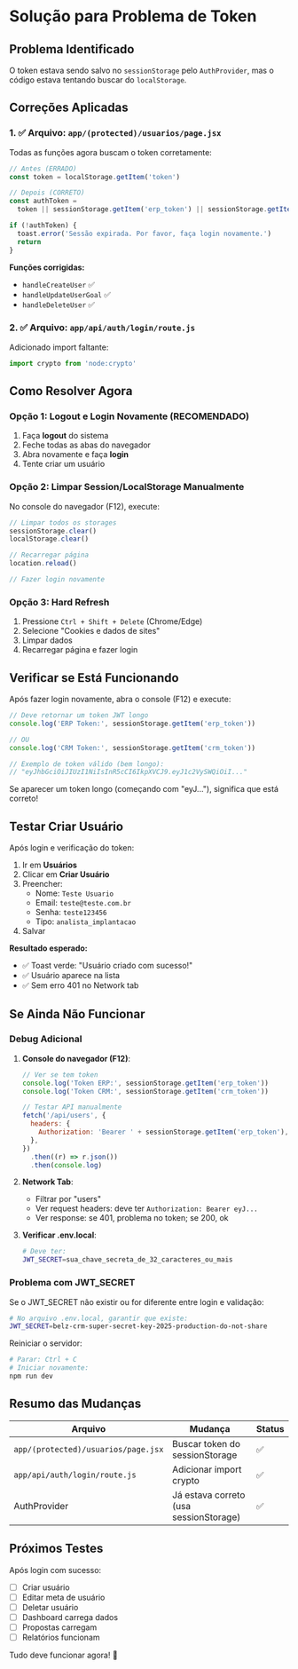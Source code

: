 # Solução para Problema de Token

## Problema Identificado

O token estava sendo salvo no `sessionStorage` pelo `AuthProvider`, mas o código estava tentando buscar do `localStorage`.

## Correções Aplicadas

### 1. ✅ Arquivo: `app/(protected)/usuarios/page.jsx`

Todas as funções agora buscam o token corretamente:

```javascript
// Antes (ERRADO)
const token = localStorage.getItem('token')

// Depois (CORRETO)
const authToken =
  token || sessionStorage.getItem('erp_token') || sessionStorage.getItem('crm_token')

if (!authToken) {
  toast.error('Sessão expirada. Por favor, faça login novamente.')
  return
}
```

**Funções corrigidas:**

- `handleCreateUser` ✅
- `handleUpdateUserGoal` ✅
- `handleDeleteUser` ✅

### 2. ✅ Arquivo: `app/api/auth/login/route.js`

Adicionado import faltante:

```javascript
import crypto from 'node:crypto'
```

## Como Resolver Agora

### Opção 1: Logout e Login Novamente (RECOMENDADO)

1. Faça **logout** do sistema
2. Feche todas as abas do navegador
3. Abra novamente e faça **login**
4. Tente criar um usuário

### Opção 2: Limpar Session/LocalStorage Manualmente

No console do navegador (F12), execute:

```javascript
// Limpar todos os storages
sessionStorage.clear()
localStorage.clear()

// Recarregar página
location.reload()

// Fazer login novamente
```

### Opção 3: Hard Refresh

1. Pressione `Ctrl + Shift + Delete` (Chrome/Edge)
2. Selecione "Cookies e dados de sites"
3. Limpar dados
4. Recarregar página e fazer login

## Verificar se Está Funcionando

Após fazer login novamente, abra o console (F12) e execute:

```javascript
// Deve retornar um token JWT longo
console.log('ERP Token:', sessionStorage.getItem('erp_token'))

// OU
console.log('CRM Token:', sessionStorage.getItem('crm_token'))

// Exemplo de token válido (bem longo):
// "eyJhbGciOiJIUzI1NiIsInR5cCI6IkpXVCJ9.eyJ1c2VySWQiOiI..."
```

Se aparecer um token longo (começando com "eyJ..."), significa que está correto!

## Testar Criar Usuário

Após login e verificação do token:

1. Ir em **Usuários**
2. Clicar em **Criar Usuário**
3. Preencher:
   - Nome: `Teste Usuario`
   - Email: `teste@teste.com.br`
   - Senha: `teste123456`
   - Tipo: `analista_implantacao`
4. Salvar

**Resultado esperado:**

- ✅ Toast verde: "Usuário criado com sucesso!"
- ✅ Usuário aparece na lista
- ✅ Sem erro 401 no Network tab

## Se Ainda Não Funcionar

### Debug Adicional

1. **Console do navegador (F12)**:

   ```javascript
   // Ver se tem token
   console.log('Token ERP:', sessionStorage.getItem('erp_token'))
   console.log('Token CRM:', sessionStorage.getItem('crm_token'))

   // Testar API manualmente
   fetch('/api/users', {
     headers: {
       Authorization: 'Bearer ' + sessionStorage.getItem('erp_token'),
     },
   })
     .then((r) => r.json())
     .then(console.log)
   ```

2. **Network Tab**:
   - Filtrar por "users"
   - Ver request headers: deve ter `Authorization: Bearer eyJ...`
   - Ver response: se 401, problema no token; se 200, ok

3. **Verificar .env.local**:
   ```bash
   # Deve ter:
   JWT_SECRET=sua_chave_secreta_de_32_caracteres_ou_mais
   ```

### Problema com JWT_SECRET

Se o JWT_SECRET não existir ou for diferente entre login e validação:

```bash
# No arquivo .env.local, garantir que existe:
JWT_SECRET=belz-crm-super-secret-key-2025-production-do-not-share
```

Reiniciar o servidor:

```bash
# Parar: Ctrl + C
# Iniciar novamente:
npm run dev
```

## Resumo das Mudanças

| Arquivo                             | Mudança                                | Status |
| ----------------------------------- | -------------------------------------- | ------ |
| `app/(protected)/usuarios/page.jsx` | Buscar token do sessionStorage         | ✅     |
| `app/api/auth/login/route.js`       | Adicionar import crypto                | ✅     |
| AuthProvider                        | Já estava correto (usa sessionStorage) | ✅     |

## Próximos Testes

Após login com sucesso:

- [ ] Criar usuário
- [ ] Editar meta de usuário
- [ ] Deletar usuário
- [ ] Dashboard carrega dados
- [ ] Propostas carregam
- [ ] Relatórios funcionam

Tudo deve funcionar agora! 🎉
